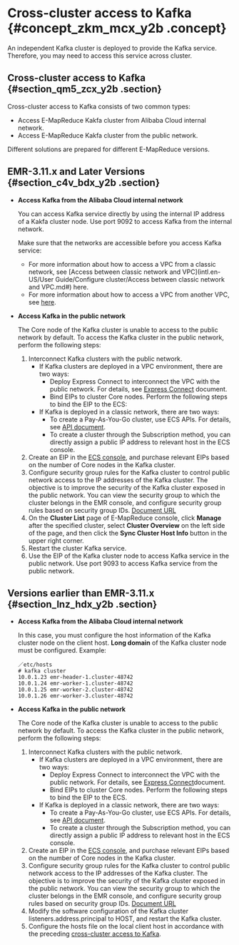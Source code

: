 # Cross-cluster access to Kafka {#concept_zkm_mcx_y2b .concept}

An independent Kafka cluster is deployed to provide the Kafka service. Therefore, you may need to access this service across cluster.

## Cross-cluster access to Kafka {#section_qm5_zcx_y2b .section}

Cross-cluster access to Kafka consists of two common types:

-   Access E-MapReduce Kakfa cluster from Alibaba Cloud internal network.
-   Access E-MapReduce Kakfa cluster from the public network.

Different solutions are prepared for different E-MapReduce versions.

## EMR-3.11.x and Later Versions {#section_c4v_bdx_y2b .section}

-   **Access Kafka from the Alibaba Cloud internal network**

    You can access Kafka service directly by using the internal IP address of a Kakfa cluster node. Use port 9092 to access Kafka from the internal network.

    Make sure that the networks are accessible before you access Kafka service:

    -   For more information about how to access a VPC from a classic network, see [Access between classic network and VPC](intl.en-US/User Guide/Configure cluster/Access between classic network and VPC.md#) here.
    -   For more information about how to access a VPC from another VPC, see [here](https://www.alibabacloud.com/help/doc-detail/65073.html).
-   **Access Kafka in the public network**

    The Core node of the Kafka cluster is unable to access to the public network by default. To access the Kafka cluster in the public network, perform the following steps:

    1.  Interconnect Kafka clusters with the public network.
        -   If Kafka clusters are deployed in a VPC environment, there are two ways:
            -   Deploy Express Connect to interconnect the VPC with the public network. For details, see [Express Connect](https://www.alibabacloud.com/help/doc-detail/44848.html) document.
            -   Bind EIPs to cluster Core nodes. Perform the following steps to bind the EIP to the ECS:
        -   If Kafka is deployed in a classic network, there are two ways:
            -   To create a Pay-As-You-Go cluster, use ECS APIs. For details, see [API document](https://www.alibabacloud.com/help/doc-detail/25544.html).
            -   To create a cluster through the Subscription method, you can directly assign a public IP address to relevant host in the ECS console.
    2.  Create an EIP in the [ECS console](https://vpcnext.console.aliyun.com/eip), and purchase relevant EIPs based on the number of Core nodes in the Kafka cluster.
    3.  Configure security group rules for the Kafka cluster to control public network access to the IP addresses of the Kafka cluster. The objective is to improve the security of the Kafka cluster exposed in the public network. You can view the security group to which the cluster belongs in the EMR console, and configure security group rules based on security group IDs. [Document URL](https://www.alibabacloud.com/help/doc-detail/58746.html)
    4.  On the **Cluster List** page of E-MapReduce console, click **Manage** after the specified cluster, select **Cluster Overview** on the left side of the page, and then click the **Sync Cluster Host Info** button in the upper right corner.
    5.  Restart the cluster Kafka service.
    6.  Use the EIP of the Kafka cluster node to access Kafka service in the public network. Use port 9093 to access Kafka service from the public network.

## Versions earlier than EMR-3.11.x {#section_lnz_hdx_y2b .section}

-   **Access Kafka from the Alibaba Cloud internal network**

    In this case, you must configure the host information of the Kafka cluster node on the client host. **Long domain** of the Kafka cluster node must be configured. Example:

    ```
    ／etc/hosts
    # kafka cluster
    10.0.1.23 emr-header-1.cluster-48742
    10.0.1.24 emr-worker-1.cluster-48742
    10.0.1.25 emr-worker-2.cluster-48742
    10.0.1.26 emr-worker-3.cluster-48742
    ```

-   **Access Kafka in the public network**

    The Core node of the Kafka cluster is unable to access to the public network by default. To access the Kafka cluster in the public network, perform the following steps:

    1.  Interconnect Kafka clusters with the public network.
        -   If Kafka clusters are deployed in a VPC environment, there are two ways:
            -   Deploy Express Connect to interconnect the VPC with the public network. For details, see [Express Connect](https://www.alibabacloud.com/help/doc-detail/44848.html)document.
            -   Bind EIPs to cluster Core nodes. Perform the following steps to bind the EIP to the ECS.
        -   If Kafka is deployed in a classic network, there are two ways:
            -   To create a Pay-As-You-Go cluster, use ECS APIs. For details, see [API document](https://www.alibabacloud.com/help/doc-detail/25544.html).
            -   To create a cluster through the Subscription method, you can directly assign a public IP address to relevant host in the ECS console.
    2.  Create an EIP in the [ECS console](https://vpcnext.console.aliyun.com/eip), and purchase relevant EIPs based on the number of Core nodes in the Kafka cluster.
    3.  Configure security group rules for the Kafka cluster to control public network access to the IP addresses of the Kafka cluster. The objective is to improve the security of the Kafka cluster exposed in the public network. You can view the security group to which the cluster belongs in the EMR console, and configure security group rules based on security group IDs. [Document URL](https://www.alibabacloud.com/help/doc-detail/58746.html)
    4.  Modify the software configuration of the Kafka cluster listeners.address.principal to HOST, and restart the Kafka cluster.
    5.  Configure the hosts file on the local client host in accordance with the preceding [cross-cluster access to Kafka](#).

